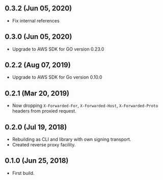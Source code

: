 ## 0.3.2 (Jun 05, 2020)

* Fix internal references

## 0.3.0 (Jun 05, 2020)

* Upgrade to AWS SDK for GO version 0.23.0

## 0.2.2 (Aug 07, 2019)

  * Upgrade to AWS SDK for Go version 0.10.0

## 0.2.1 (Mar 20, 2019)

  * Now dropping `X-Forwarded-For`, `X-Forwarded-Host`, `X-Forwarded-Proto` headers from proxied request.

## 0.2.0 (Jul 19, 2018)

  * Rebuilding as CLI and library with own signing transport.
  * Created reverse proxy facility.

## 0.1.0 (Jun 25, 2018)

  * First build.
